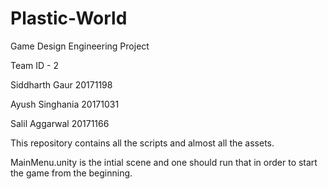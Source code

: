 # Plastic-World
Game Design Engineering Project

Team ID - 2

Siddharth Gaur 20171198

Ayush Singhania 20171031

Salil Aggarwal 20171166

This repository contains all the scripts and almost all the assets. 

MainMenu.unity is the intial scene and one should run that in order to start the game from the beginning.
